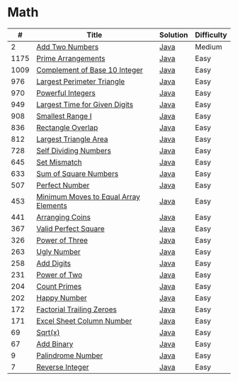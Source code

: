 Math
========

| # | Title | Solution | Difficulty |
|---| ----- | -------- | ---------- |
|2|[Add Two Numbers](https://leetcode.com/problems/add-two-numbers/)|[Java](src/medium/AddTwoNumbers.java)|Medium|
|1175|[Prime Arrangements](https://leetcode.com/problems/prime-arrangements/)|[Java](src/easy/PrimeArrangements.java)|Easy|
|1009|[Complement of Base 10 Integer](https://leetcode.com/problems/complement-of-base-10-integer/)|[Java](src/easy/ComplementOfBase10Integer.java)|Easy|
|976|[Largest Perimeter Triangle](https://leetcode.com/problems/largest-perimeter-triangle/)|[Java](src/easy/LargestPerimeterTriangle.java)|Easy|
|970|[Powerful Integers](https://leetcode.com/problems/powerful-integers/)|[Java](src/easy/PowerfulIntegers.java)|Easy|
|949|[Largest Time for Given Digits](https://leetcode.com/problems/largest-time-for-given-digits/)|[Java](src/easy/LargestTimeForGivenDigits.java)|Easy|
|908|[Smallest Range I](https://leetcode.com/problems/smallest-range-i/)|[Java](src/easy/SmallestRangeI.java)|Easy|
|836|[Rectangle Overlap](https://leetcode.com/problems/rectangle-overlap/)|[Java](src/easy/RectangleOverlap.java)|Easy|
|812|[Largest Triangle Area](https://leetcode.com/problems/largest-triangle-area/)|[Java](src/easy/LargestTriangleArea.java)|Easy|
|728|[Self Dividing Numbers](https://leetcode.com/problems/self-dividing-numbers/)|[Java](src/easy/SelfDividingNumbers.java)|Easy|
|645|[Set Mismatch](https://leetcode.com/problems/set-mismatch/)|[Java](src/easy/SetMismatch.java)|Easy|
|633|[Sum of Square Numbers](https://leetcode.com/problems/sum-of-square-numbers/)|[Java](src/easy/SumOfSquareNumbers.java)|Easy|
|507|[Perfect Number](https://leetcode.com/problems/perfect-number/)|[Java](src/easy/PerfectNumber.java)|Easy|
|453|[Minimum Moves to Equal Array Elements](https://leetcode.com/problems/minimum-moves-to-equal-array-elements/)|[Java](src/easy/MinimumMovesToEqualArrayElements.java)|Easy|
|441|[Arranging Coins](https://leetcode.com/problems/arranging-coins/)|[Java](src/easy/ArrangingCoins.java)|Easy|
|367|[Valid Perfect Square](https://leetcode.com/problems/valid-perfect-square/)|[Java](src/easy/ValidPerfectSquare.java)|Easy|
|326|[Power of Three](https://leetcode.com/problems/power-of-three/)|[Java](src/easy/PowerOfThree.java)|Easy|
|263|[Ugly Number](https://leetcode.com/problems/ugly-number/)|[Java](src/easy/UglyNumber.java)|Easy|
|258|[Add Digits](https://leetcode.com/problems/add-digits/)|[Java](src/easy/AddDigits.java)|Easy|
|231|[Power of Two](https://leetcode.com/problems/power-of-two/)|[Java](src/easy/PowerOfTwo.java)|Easy|
|204|[Count Primes](https://leetcode.com/problems/count-primes/)|[Java](src/easy/CountPrimes.java)|Easy|
|202|[Happy Number](https://leetcode.com/problems/happy-number/)|[Java](src/easy/HappyNumber.java)|Easy|
|172|[Factorial Trailing Zeroes](https://leetcode.com/problems/factorial-trailing-zeroes/)|[Java](src/easy/FactorialTrailingZeroes.java)|Easy|
|171|[Excel Sheet Column Number](https://leetcode.com/problems/excel-sheet-column-number/)|[Java](src/easy/ExcelSheetColumnNumber.java)|Easy|
|69|[Sqrt(x)](https://leetcode.com/problems/sqrtx/)|[Java](src/easy/Sqrtx.java)|Easy|
|67|[Add Binary](https://leetcode.com/problems/add-binary/)|[Java](src/easy/AddBinary.java)|Easy|
|9|[Palindrome Number](https://leetcode.com/problems/palindrome-number/)|[Java](src/easy/PalindromeNumber.java)|Easy|
|7|[Reverse Integer](https://leetcode.com/problems/reverse-integer/)|[Java](src/easy/ReverseInteger.java)|Easy|
